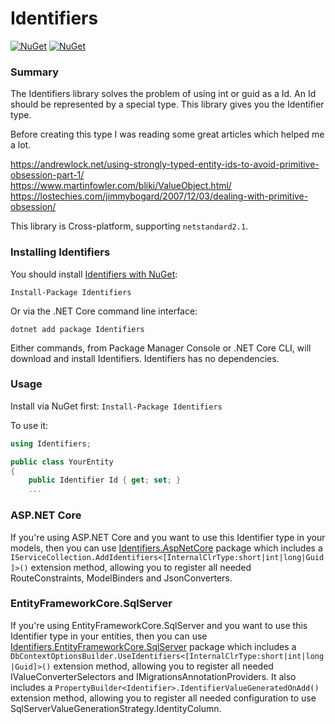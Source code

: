 Identifiers
===========
[![NuGet](https://img.shields.io/nuget/dt/Identifiers.svg)](https://www.nuget.org/packages/Identifiers) 
[![NuGet](https://img.shields.io/nuget/vpre/Identifiers.svg)](https://www.nuget.org/packages/Identifiers)

### Summary

The Identifiers library solves the problem of using int or guid as a Id. An Id should be represented by a special type. This library gives you the Identifier type.

Before creating this type I was reading some great articles which helped me a lot.

https://andrewlock.net/using-strongly-typed-entity-ids-to-avoid-primitive-obsession-part-1/
<br/>https://www.martinfowler.com/bliki/ValueObject.html/
<br/>https://lostechies.com/jimmybogard/2007/12/03/dealing-with-primitive-obsession/

This library is Cross-platform, supporting `netstandard2.1`.


### Installing Identifiers

You should install [Identifiers with NuGet](https://www.nuget.org/packages/Identifiers):

    Install-Package Identifiers

Or via the .NET Core command line interface:

    dotnet add package Identifiers

Either commands, from Package Manager Console or .NET Core CLI, will download and install Identifiers. Identifiers has no dependencies. 

### Usage
Install via NuGet first:
`Install-Package Identifiers`

To use it:

```csharp
using Identifiers;

public class YourEntity
{
    public Identifier Id { get; set; }
    ...
```

### ASP.NET Core

If you're using ASP.NET Core and you want to use this Identifier type in your models, then you can use [Identifiers.AspNetCore](https://github.com/HenkKin/Identifiers.AspNetCore/) package which includes a `IServiceCollection.AddIdentifiers<[InternalClrType:short|int|long|Guid]>()` extension method, allowing you to register all needed RouteConstraints, ModelBinders and JsonConverters.

### EntityFrameworkCore.SqlServer

If you're using EntityFrameworkCore.SqlServer and you want to use this Identifier type in your entities, then you can use [Identifiers.EntityFrameworkCore.SqlServer](https://github.com/HenkKin/Identifiers.EntityFrameworkCore.SqlServer/) package which includes a `DbContextOptionsBuilder.UseIdentifiers<[InternalClrType:short|int|long|Guid]>()` extension method, allowing you to register all needed IValueConverterSelectors and IMigrationsAnnotationProviders. 
It also includes a `PropertyBuilder<Identifier>.IdentifierValueGeneratedOnAdd()` extension method, allowing you to register all needed configuration to use SqlServerValueGenerationStrategy.IdentityColumn. 
